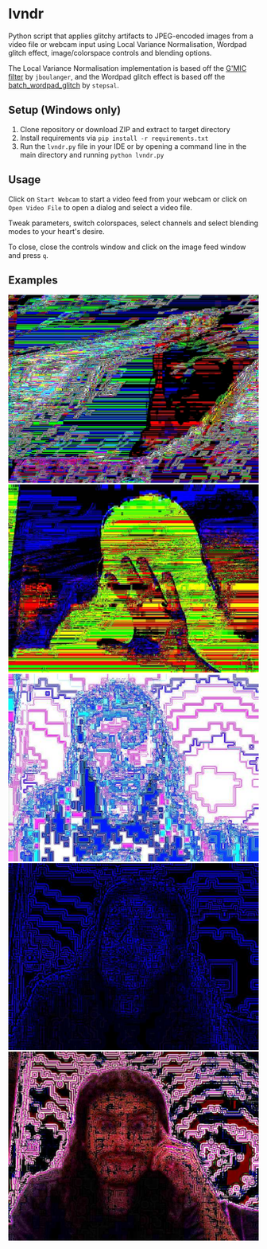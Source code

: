 # lvndr

Python script that applies glitchy artifacts to JPEG-encoded images from a video file or webcam input using Local Variance Normalisation, Wordpad glitch effect, image/colorspace controls and blending options.

The Local Variance Normalisation implementation is based off the [G'MIC filter](https://github.com/jboulanger/jboulanger-gmic/blob/1bec092d6ddf0ac4f49ac7169016bb3f7a3b8d75/jboulanger.gmic#L734) by `jboulanger`, and the Wordpad glitch effect is based off the [batch_wordpad_glitch](https://github.com/stepsal/batch_wordpad_glitch/blob/master/wordpad_glitch.py) by `stepsal`.

## Setup (Windows only)

1. Clone repository or download ZIP and extract to target directory
2. Install requirements via `pip install -r requirements.txt` 
3. Run the `lvndr.py` file in your IDE or by opening a command line in the main directory and running `python lvndr.py`

## Usage

Click on `Start Webcam` to start a video feed from your webcam or click on `Open Video File` to open a dialog and select a video file.

Tweak parameters, switch colorspaces, select channels and select blending modes to your heart's desire. 

To close, close the controls window and click on the image feed window and press `q`.

## Examples

![Example image](./resources/example%20(2).png)
![Example image](./resources/example%20(3).png)
![Example image](./resources/example%20(4).png)
![Example image](./resources/example%20(5).png)
![Example image](./resources/example%20(1).png)




